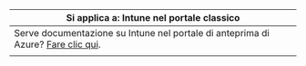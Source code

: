 |Si applica a: Intune nel portale classico |
|--|
|Serve documentazione su Intune nel portale di anteprima di Azure? [Fare clic qui](https://docs.microsoft.com/intune-azure/introduction/what-is-microsoft-intune).|
| |


<!--HONumber=Jan17_HO2-->


